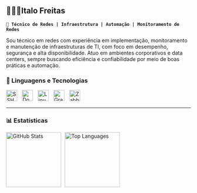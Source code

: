 ## 👩🏻‍💻Italo Freitas

**`🔧 Técnico de Redes | Infraestrutura | Automação | Monitoramento de Redes`**

Sou técnico em redes com experiência em implementação, monitoramento e manutenção de infraestruturas de TI, com foco em desempenho, segurança e alta disponibilidade. Atuo em ambientes corporativos e data centers, sempre buscando eficiência e confiabilidade por meio de boas práticas e automação.

### 🤖 Linguagens e Tecnologias

<img 
    align="left" 
    alt="SSH"
    title="SSH" 
    width="30px" 
    style="padding-right: 10px;" 
    src="https://img.icons8.com/?size=100&id=s0oMA2u8paUt&format=png&color=000000"
/>
<img 
    align="left" 
    alt="Docker"
    title="Docker" 
    width="30px" 
    style="padding-right: 10px;" 
    src="https://devicon-website.vercel.app/api/docker/original-wordmark.svg"
/>
<img 
    align="left" 
    alt="Linux"
    title="Linux" 
    width="30px" 
    style="padding-right: 10px;" 
    src="https://devicon-website.vercel.app/api/linux/original.svg"
/>
<img 
    align="left" 
    alt="Grafana"
    title="Grafana" 
    width="30px" 
    style="padding-right: 10px;" 
    src="https://devicon-website.vercel.app/api/grafana/original-wordmark.svg"
/>
<img 
    align="left" 
    alt="Zabbix"
    title="Zabbix" 
    width="30px" 
    style="padding-right: 10px;" 
    src="https://raw.githubusercontent.com/shady2k/ioBroker.zabbix/HEAD/admin/zabbix.png"
/>
<br/>
<br/>

---

### 📊 Estatísticas

<div style="display: flex; gap: 10px; align-items: center;">
  <img 
    alt="GitHub Stats" 
    height="150" 
    src="https://github-readme-stats.vercel.app/api?username=ItaloFreitasM&show_icons=true&theme=tokyonight&include_all_commits=true&locale=pt-br" 
  />
  <img 
    alt="Top Languages" 
    height="150" 
    src="https://github-readme-stats.vercel.app/api/top-langs/?username=ItaloFreitasM&theme=tokyonight&layout=compact&custom_title=Tecnologias&langs_count=9" 
  />
</div>
